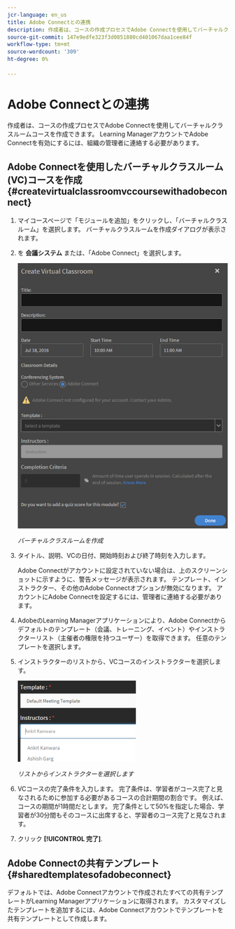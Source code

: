 ```yaml
---
jcr-language: en_us
title: Adobe Connectとの連携
description: 作成者は、コースの作成プロセスでAdobe Connectを使用してバーチャルクラスルームコースを作成できます。 Learning ManagerアカウントでAdobe Connectを有効にするには、組織の管理者に連絡する必要があります。
source-git-commit: 147e9edfe323f3d0851880cd401067daa1cee84f
workflow-type: tm+mt
source-wordcount: '309'
ht-degree: 0%

---
```




# Adobe Connectとの連携

作成者は、コースの作成プロセスでAdobe Connectを使用してバーチャルクラスルームコースを作成できます。 Learning ManagerアカウントでAdobe Connectを有効にするには、組織の管理者に連絡する必要があります。

## Adobe Connectを使用したバーチャルクラスルーム(VC)コースを作成 {#createvirtualclassroomvccoursewithadobeconnect}

1. マイコースページで「モジュールを追加」をクリックし、「バーチャルクラスルーム」を選択します。 バーチャルクラスルームを作成ダイアログが表示されます。
1. を **会議システム** または、「Adobe Connect」を選択します。

   ![](assets/create-vc-author.png)

   *バーチャルクラスルームを作成*

1. タイトル、説明、VCの日付、開始時刻および終了時刻を入力します。

   Adobe Connectがアカウントに設定されていない場合は、上のスクリーンショットに示すように、警告メッセージが表示されます。 テンプレート、インストラクター、その他のAdobe Connectオプションが無効になります。 アカウントにAdobe Connectを設定するには、管理者に連絡する必要があります。

1. AdobeのLearning Managerアプリケーションにより、Adobe Connectからデフォルトのテンプレート（会議、トレーニング、イベント）やインストラクターリスト（主催者の権限を持つユーザー）を取得できます。 任意のテンプレートを選択します。
1. インストラクターのリストから、VCコースのインストラクターを選択します。

   ![](assets/instructors-list-author.png)

   *リストからインストラクターを選択します*

1. VCコースの完了条件を入力します。 完了条件は、学習者がコース完了と見なされるために参加する必要があるコースの合計期間の割合です。 例えば、コースの期間が1時間だとします。 完了条件として50%を指定した場合、学習者が30分間もそのコースに出席すると、学習者のコース完了と見なされます。
1. クリック **[!UICONTROL 完了]**.

## Adobe Connectの共有テンプレート {#sharedtemplatesofadobeconnect}

デフォルトでは、Adobe Connectアカウントで作成されたすべての共有テンプレートがLearning Managerアプリケーションに取得されます。 カスタマイズしたテンプレートを追加するには、Adobe Connectアカウントでテンプレートを共有テンプレートとして作成します。
